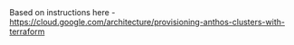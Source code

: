 ##

Based on instructions here - https://cloud.google.com/architecture/provisioning-anthos-clusters-with-terraform
